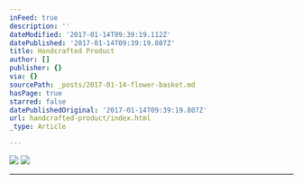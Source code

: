 ```yaml
---
inFeed: true
description: ''
dateModified: '2017-01-14T09:39:19.112Z'
datePublished: '2017-01-14T09:39:19.807Z'
title: Handcrafted Product
author: []
publisher: {}
via: {}
sourcePath: _posts/2017-01-14-flower-basket.md
hasPage: true
starred: false
datePublishedOriginal: '2017-01-14T09:39:19.807Z'
url: handcrafted-product/index.html
_type: Article

---
```

![](https://the-grid-user-content.s3-us-west-2.amazonaws.com/0198a48b-47ba-43ec-9ac7-c57a337e6164.jpg)
![](https://the-grid-user-content.s3-us-west-2.amazonaws.com/e283938f-bae2-4826-8813-0fb20475f820.jpg)

---